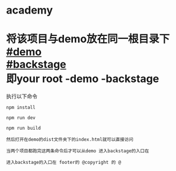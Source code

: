 # academy

将该项目与demo放在同一根目录下  
  [#demo](https://gitee.com/13651021745/myAcademy)  
  [#backstage](https://gitee.com/13651021745/backstage)  
即your root
	-demo
	-backstage
==============================
执行以下命令

	npm install
	
	npm run dev
	
	npm run build
	
	然后打开在demo的dist文件夹下的index.html就可以直接访问
	
	当两个项目都跑完这两条命令后才可以从demo 进入backstage的入口在
	
	进入backstage的入口在 footer的 @copyright 的 @
